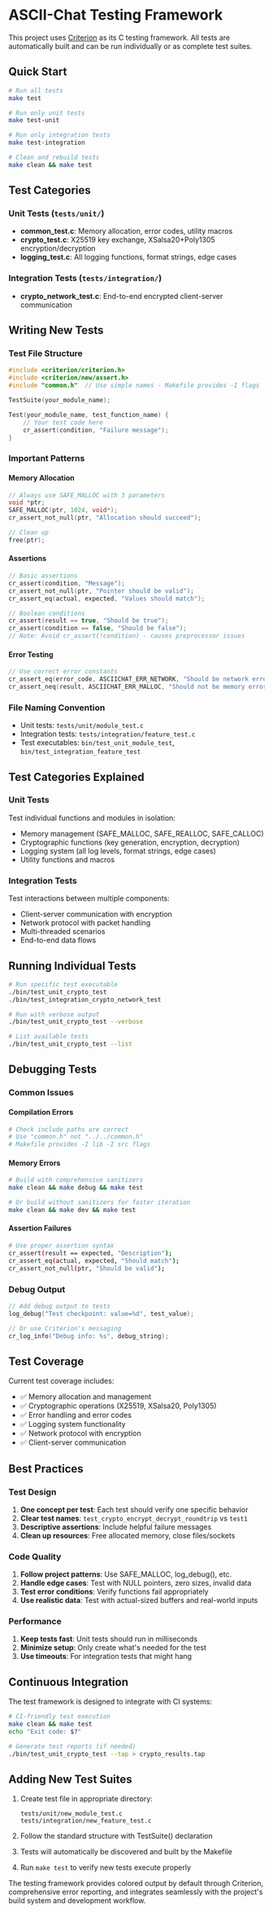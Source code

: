 # ASCII-Chat Testing Framework

This project uses [Criterion](https://github.com/Snaipe/Criterion) as its C testing framework. All tests are automatically built and can be run individually or as complete test suites.

## Quick Start

```bash
# Run all tests
make test

# Run only unit tests
make test-unit

# Run only integration tests
make test-integration

# Clean and rebuild tests
make clean && make test
```

## Test Categories

### Unit Tests (`tests/unit/`)
- **common_test.c**: Memory allocation, error codes, utility macros
- **crypto_test.c**: X25519 key exchange, XSalsa20+Poly1305 encryption/decryption
- **logging_test.c**: All logging functions, format strings, edge cases

### Integration Tests (`tests/integration/`)
- **crypto_network_test.c**: End-to-end encrypted client-server communication

## Writing New Tests

### Test File Structure
```c
#include <criterion/criterion.h>
#include <criterion/new/assert.h>
#include "common.h"  // Use simple names - Makefile provides -I flags

TestSuite(your_module_name);

Test(your_module_name, test_function_name) {
    // Your test code here
    cr_assert(condition, "Failure message");
}
```

### Important Patterns

#### Memory Allocation
```c
// Always use SAFE_MALLOC with 3 parameters
void *ptr;
SAFE_MALLOC(ptr, 1024, void*);
cr_assert_not_null(ptr, "Allocation should succeed");

// Clean up
free(ptr);
```

#### Assertions
```c
// Basic assertions
cr_assert(condition, "Message");
cr_assert_not_null(ptr, "Pointer should be valid");
cr_assert_eq(actual, expected, "Values should match");

// Boolean conditions
cr_assert(result == true, "Should be true");
cr_assert(condition == false, "Should be false");
// Note: Avoid cr_assert(!condition) - causes preprocessor issues
```

#### Error Testing
```c
// Use correct error constants
cr_assert_eq(error_code, ASCIICHAT_ERR_NETWORK, "Should be network error");
cr_assert_neq(result, ASCIICHAT_ERR_MALLOC, "Should not be memory error");
```

### File Naming Convention
- Unit tests: `tests/unit/module_test.c`
- Integration tests: `tests/integration/feature_test.c`
- Test executables: `bin/test_unit_module_test`, `bin/test_integration_feature_test`

## Test Categories Explained

### Unit Tests
Test individual functions and modules in isolation:
- Memory management (SAFE_MALLOC, SAFE_REALLOC, SAFE_CALLOC)
- Cryptographic functions (key generation, encryption, decryption)
- Logging system (all log levels, format strings, edge cases)
- Utility functions and macros

### Integration Tests
Test interactions between multiple components:
- Client-server communication with encryption
- Network protocol with packet handling
- Multi-threaded scenarios
- End-to-end data flows

## Running Individual Tests

```bash
# Run specific test executable
./bin/test_unit_crypto_test
./bin/test_integration_crypto_network_test

# Run with verbose output
./bin/test_unit_crypto_test --verbose

# List available tests
./bin/test_unit_crypto_test --list
```

## Debugging Tests

### Common Issues

#### Compilation Errors
```bash
# Check include paths are correct
# Use "common.h" not "../../common.h"
# Makefile provides -I lib -I src flags
```

#### Memory Errors
```bash
# Build with comprehensive sanitizers
make clean && make debug && make test

# Or build without sanitizers for faster iteration
make clean && make dev && make test
```

#### Assertion Failures
```bash
# Use proper assertion syntax
cr_assert(result == expected, "Description");
cr_assert_eq(actual, expected, "Should match");
cr_assert_not_null(ptr, "Should be valid");
```

### Debug Output
```c
// Add debug output to tests
log_debug("Test checkpoint: value=%d", test_value);

// Or use Criterion's messaging
cr_log_info("Debug info: %s", debug_string);
```

## Test Coverage

Current test coverage includes:
- ✅ Memory allocation and management
- ✅ Cryptographic operations (X25519, XSalsa20, Poly1305)
- ✅ Error handling and error codes
- ✅ Logging system functionality
- ✅ Network protocol with encryption
- ✅ Client-server communication

## Best Practices

### Test Design
1. **One concept per test**: Each test should verify one specific behavior
2. **Clear test names**: `test_crypto_encrypt_decrypt_roundtrip` vs `test1`
3. **Descriptive assertions**: Include helpful failure messages
4. **Clean up resources**: Free allocated memory, close files/sockets

### Code Quality
1. **Follow project patterns**: Use SAFE_MALLOC, log_debug(), etc.
2. **Handle edge cases**: Test with NULL pointers, zero sizes, invalid data
3. **Test error conditions**: Verify functions fail appropriately
4. **Use realistic data**: Test with actual-sized buffers and real-world inputs

### Performance
1. **Keep tests fast**: Unit tests should run in milliseconds
2. **Minimize setup**: Only create what's needed for the test
3. **Use timeouts**: For integration tests that might hang

## Continuous Integration

The test framework is designed to integrate with CI systems:

```bash
# CI-friendly test execution
make clean && make test
echo "Exit code: $?"

# Generate test reports (if needed)
./bin/test_unit_crypto_test --tap > crypto_results.tap
```

## Adding New Test Suites

1. Create test file in appropriate directory:
   ```
   tests/unit/new_module_test.c
   tests/integration/new_feature_test.c
   ```

2. Follow the standard structure with TestSuite() declaration

3. Tests will automatically be discovered and built by the Makefile

4. Run `make test` to verify new tests execute properly

The testing framework provides colored output by default through Criterion, comprehensive error reporting, and integrates seamlessly with the project's build system and development workflow.